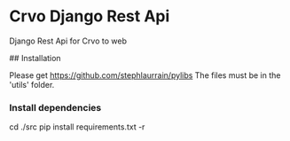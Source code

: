 # Crvo Django Rest Api

Django Rest Api for Crvo to web


## Installation

Please get https://github.com/stephlaurrain/pylibs
The files must be in the 'utils' folder.

### Install dependencies

cd ./src
pip install requirements.txt -r


